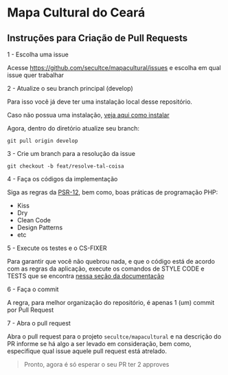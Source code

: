 # Mapa Cultural do Ceará

## Instruções para Criação de Pull Requests

1 - Escolha uma issue

Acesse <https://github.com/secultce/mapacultural/issues> e escolha em qual issue quer trabalhar

2 - Atualize o seu branch principal (develop)

Para isso você já deve ter uma instalação local desse repositório.

Caso não possua uma instalação, [veja aqui como instalar](./INSTALL.md)

Agora, dentro do diretório atualize seu branch:
````shell
git pull origin develop
````

3 - Crie um branch para a resolução da issue

```shell
git checkout -b feat/resolve-tal-coisa
```

4 - Faça os códigos da implementação

Siga as regras da [PSR-12](https://www.php-fig.org/psr/psr-12/), bem como, boas práticas de programação PHP:
- Kiss
- Dry
- Clean Code
- Design Patterns
- etc

5 - Execute os testes e o CS-FIXER

Para garantir que você não quebrou nada, e que o código está de acordo com as regras da aplicação, execute os comandos de STYLE CODE e TESTS que se encontra [nessa seção da documentação](../app/README.md#console-commands)

6 - Faça o commit 

A regra, para melhor organização do repositório, é apenas 1 (um) commit por Pull Request

7 - Abra o pull request

Abra o pull request para o projeto `secultce/mapacultural` e na descrição do PR informe se há algo a ser levado em consideração, bem como, especifique qual issue aquele pull request está atrelado.

> Pronto, agora é só esperar o seu PR ter 2 approves